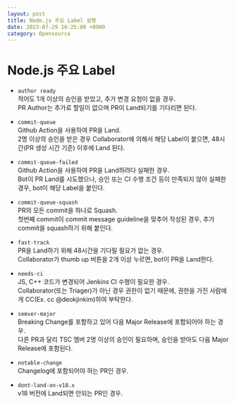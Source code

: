 ```yaml
---
layout: post
title: Node.js 주요 Label 설명
date: 2023-07-29 16:25:00 +0900
category: Opensource
---
```


# Node.js 주요 Label
- `author ready`  
  적어도 1개 이상의 승인을 받았고, 추가 변경 요청이 없을 경우.  
  PR Author는 추가로 할일이 없으며 PR이 Land되기를 기다리면 된다.  

- `commit-queue`  
  Github Action을 사용하여 PR을 Land.  
  2명 이상의 승인을 받은 경우 Collaborator에 의해서 해당 Label이 붙으면, 48시간(PR 생성 시간 기준) 이후에 Land 된다.  

- `commit-queue-failed`  
  Github Action을 사용하여 PR을 Land하려다 실패한 경우.  
  Bot이 PR Land를 시도했으나, 승인 또는 CI 수행 조건 등이 만족되지 않아 실패한 경우, bot이 해당 Label을 붙인다.  

- `commit-queue-squash`  
  PR의 모든 commit을 하나로 Squash.  
  첫번째 commit이 commit message guideline을 맞추어 작성된 경우, 추가 commit을 squash하기 위해 붙인다.  

- `fast-track`  
  PR을 Land하기 위해 48시간을 기다릴 필요가 없는 경우.  
  Collaborator가 thumb up 버튼을 2개 이상 누르면, bot이 PR을 Land한다.  

- `needs-ci`  
  JS, C++ 코드가 변경되어 Jenkins CI 수행이 필요한 경우.  
  Collaborator(또는 Triager)가 아닌 경우 권한이 없기 때문에, 권한을 가진 사람에게 CC(Ex. cc @deokjinkim)하여 부탁한다.

- `semver-major`  
  Breaking Change를 포함하고 있어 다음 Major Release에 포함되어야 하는 경우.  
  다른 PR과 달리 TSC 멤버 2명 이상의 승인이 필요하며, 승인을 받아도 다음 Major Release에 포함된다.  

- `notable-change`  
  Changelog에 포함되어야 하는 PR인 경우.  

- `dont-land-on-v18.x`  
  v18 버전에 Land되면 안되는 PR인 경우.  

